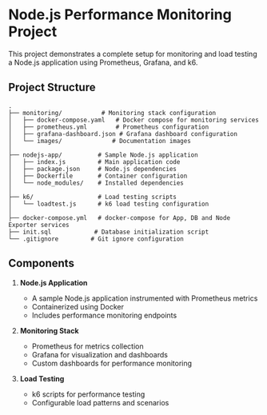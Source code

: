 # Node.js Performance Monitoring Project

This project demonstrates a complete setup for monitoring and load testing a Node.js application using Prometheus, Grafana, and k6.

## Project Structure

```
.
├── monitoring/           # Monitoring stack configuration
│   ├── docker-compose.yaml   # Docker compose for monitoring services
│   ├── prometheus.yml        # Prometheus configuration
│   ├── grafana-dashboard.json # Grafana dashboard configuration
│   └── images/              # Documentation images
│
├── nodejs-app/          # Sample Node.js application
│   ├── index.js         # Main application code
│   ├── package.json     # Node.js dependencies
│   ├── Dockerfile       # Container configuration
│   └── node_modules/    # Installed dependencies
│
├── k6/                  # Load testing scripts
│   └── loadtest.js      # k6 load testing configuration
│
├── docker-compose.yml   # docker-compose for App, DB and Node Exporter services
├── init.sql            # Database initialization script
└── .gitignore         # Git ignore configuration
```

## Components

1. **Node.js Application**
   - A sample Node.js application instrumented with Prometheus metrics
   - Containerized using Docker
   - Includes performance monitoring endpoints

2. **Monitoring Stack**
   - Prometheus for metrics collection
   - Grafana for visualization and dashboards
   - Custom dashboards for performance monitoring

3. **Load Testing**
   - k6 scripts for performance testing
   - Configurable load patterns and scenarios


